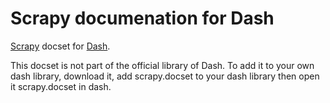 Scrapy documenation for Dash
===========

[Scrapy](http://scrapy.org) docset for [Dash](http://kapeli.com/dash).

This docset is not part of the official library of Dash. To add it to your own dash library, download it, add scrapy.docset to your dash library then open it scrapy.docset in dash.

